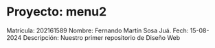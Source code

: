 # Proyecto: menu2
Matrícula:	202161589
Nombre:		Fernando Martín Sosa Juá.
Fech:		15-08-2024
Descripción:	Nuestro primer repositorio de Diseño Web

